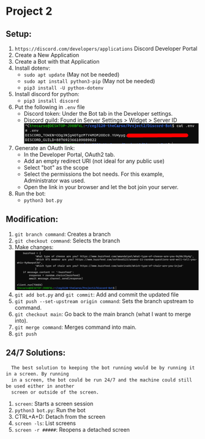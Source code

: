 # Project 2

## Setup:
  1. `https://discord.com/developers/applications` Discord Developer Portal
  2. Create a New Application
  3. Create a Bot with that Application
  4. Install dotenv:
        - `sudo apt update` (May not be needed)
        - `sudo apt install python3-pip` (May not be needed)
        - `pip3 install -U python-dotenv`
  5. Install discord for python:
        - `pip3 install discord`
  6. Put the following in `.env` file 
        - Discord token: Under the Bot tab in the Developer settings.
        - Discord guild: Found in Server Settings > Widget > Server ID  
        ![.env contents](env.png)
  7. Generate an OAuth link:
        - In the Developer Portal, OAuth2 tab.
        - Add an empty redirect URI (not ideal for any public use)
        - Select "bot" as the scope
        - Select the permissions the bot needs. For this example, Administrator was used.
        - Open the link in your browser and let the bot join your server.
  8. Run the bot:
        - `python3 bot.py`

## Modification:
  1. `git branch command`: Creates a branch
  2. `git checkout command`: Selects the branch
  3. Make changes:  
      ![Bot changes](bot-changes.png)
  4. `git add bot.py` and `git commit`: Add and commit the updated file
  5. `git push --set-upstream origin command`: Sets the branch upstream to command.
  6. `git checkout main`: Go back to the main branch (what I want to merge into).
  7. `git merge command`: Merges command into main.
  8. `git push`

## 24/7 Solutions:
      The best solution to keeping the bot running would be by running it in a screen. By running  
      in a screen, the bot could be run 24/7 and the machine could still be used either in another  
      screen or outside of the screen.
  1. `screen`: Starts a screen session
  2. `python3 bot.py`: Run the bot
  3. CTRL+A+D: Detach from the screen
  4. `screen -ls`: List screens
  5. `screen -r #####`: Reopens a detached screen
